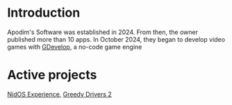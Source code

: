 <h1><b>Introduction</b></h1>


<p>Apodim's Software was established in 2024. From then, the owner published more than 10 apps. In October 2024, they began to develop video games with <a href="https://gdevelop.io">GDevelop</a>, a no-code game engine</p>

<h1><b>Active projects</b></h1>

<p><a href="https://apodimsoftware.itch.io/nidos-experience">NidOS Experience</a>, <a href="https://apodimsoftware.itch.io/gd2">Greedy Drivers 2</p>
